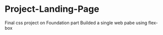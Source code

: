 # Project-Landing-Page
Final css project on Foundation part
Builded a single web pabe using flex-box 
